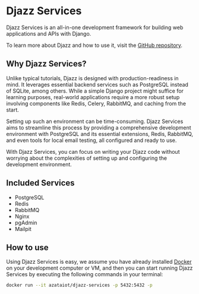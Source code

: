 # Djazz Services

Djazz Services is an all-in-one development framework for building web applications and APIs with Django.

To learn more about Djazz and how to use it, visit the [GitHub repository](https://github.com/azataiot/djazz).

## Why Djazz Services?

Unlike typical tutorials, Djazz is designed with production-readiness in mind. It leverages essential backend services such as PostgreSQL instead of SQLite, among others. While a simple Django project might suffice for learning purposes, real-world applications require a more robust setup involving components like Redis, Celery, RabbitMQ, and caching from the start.

Setting up such an environment can be time-consuming. Djazz Services aims to streamline this process by providing a comprehensive development environment with PostgreSQL and its essential extensions, Redis, RabbitMQ, and even tools for local email testing, all configured and ready to use.

With Djazz Services, you can focus on writing your Djazz code without worrying about the complexities of setting up and configuring the development environment.

## Included Services

- PostgreSQL
- Redis
- RabbitMQ
- Nginx
- pgAdmin
- Mailpit

## How to use

Using Djazz Services is easy, we assume you have already installed [Docker](https://docs.docker.com/) on your development computer or VM, and then you can start running Djazz Services by executing the following commands in your terminal: 

```bash
docker run --it azataiot/djazz-services -p 5432:5432 -p 
```

